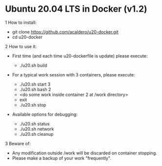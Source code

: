 # Ubuntu 20.04 LTS in Docker (v1.2)

1 How to install:
  * git clone https://github.com/acaldero/u20-docker.git
  * cd u20-docker

2 How to use it:
  * First time (and each time u20-dockerfile is update) please execute:
    * ./u20.sh build

  * For a typical work session with 3 containers, please execute:
    *  ./u20.sh start 3
    *  ./u20.sh bash 2
    *  <do some work inside container 2 at /work directory>
    *  exit
    *  ./u20.sh stop

  * Available options for debugging:
    *  ./u20.sh status
    *  ./u20.sh network
    *  ./u20.sh cleanup

3 Beware of:
  * Any modification outside /work will be discarded on container stopping.
  * Please make a backup of your work "frequently".
